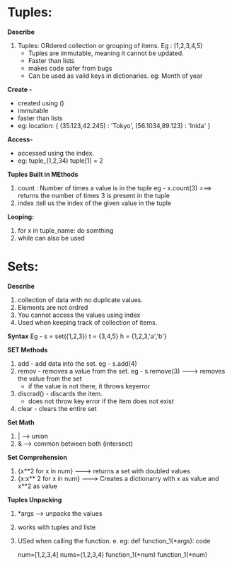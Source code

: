 # Tuples:
**Describe**
1. Tuples: ORdered collection or grouping of items. Eg : (1,2,3,4,5)
    - Tuples are immutable, meaning it cannot be updated. 
    - Faster than lists
    - makes code safer from bugs
    - Can be used as valid keys in dictionaries.
    eg: Month of year

**Create -**
- created using ()
- immutable
- faster than lists
- eg: location: {
    (35.123,42.245) : 'Tokyo',
    (56.1034,89.123) : 'Inida'
}


**Access-**
- accessed using the index. 
- eg: tuple_(1,2,34) 
        tuple[1] = 2

**Tuples Built in MEthods**
1. count : Number of times a value is in the tuple
    eg - x.count(3) ===> returns the number of times 3 is present in the tuple
2. index :tell us the index of the given value in the tuple


**Looping:**
1. for x in tuple_name:
    do somthing
2. while can also be used

# Sets:
**Describe** 
1. collection of data with no duplicate values. 
2. Elements are not ordred
3. You cannot access the values using index
4. Used when keeping track of collection of items.

**Syntax**
Eg -
    s = set({1,2,3})
    t = {3,4,5}
    h = {1,2,3,'a','b'}

**SET Methods**
1. add - add data into the set. 
    eg - s.add(4)
2. remov - removes a value from the set. 
    eg - s.remove(3) ---> removes the value from the set
    - if the value is not there, it throws keyerror
3. discrad() - discards the item.
    - does not throw key error if the item does not exist
4. clear - clears the entire set

**Set Math**
1. | --> union
2. & --> common between both (intersect)

**Set Comprehension**
1. {x**2 for x in num} ---> returns a set with doubled values
2. {x:x** 2 for x in num} ---> Creates a dictionarry with x as value and x**2 as value

**Tuples Unpacking**
1. *args --> unpacks the values
2. works with tuples and liste
3. USed when calling the function.
e. eg:
    def function_1(*args):
        code
    
    num=[1,2,3,4]
    nums=(1,2,3,4)
    function_1(*num)
    function_1(*num)